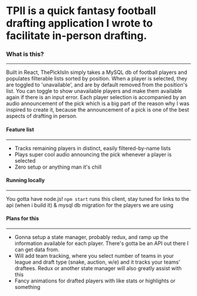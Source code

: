 # TPII is a quick fantasy football drafting application I wrote to facilitate in-person drafting.


### What is this?
----
Built in React, ThePickIsIn simply takes a MySQL db of football players and populates filterable lists sorted by position. When a player is selected, they are toggled to 'unavailable', and are by default removed from the position's list. You can toggle to show unavailable players and make them available again if there is an input error. Each player selection is accompanied by an audio announcement of the pick which is a big part of the reason why I was inspired to create it, because the announcement of a pick is one of the best aspects of drafting in person.

#### Feature list
----
* Tracks remaining players in distinct, easily filtered-by-name lists
* Plays super cool audio announcing the pick whenever a player is selected
* Zero setup or anything man it's chill

#### Running locally
----
You gotta have node.js! `npm start` runs this client, stay tuned for links to the api (when i build it) & mysql db migration for the players we are using

#### Plans for this
----
* Gonna setup a state manager, probably redux, and ramp up the information available for each player. There's gotta be an API out there I can get data from. 
* Will add team tracking, where you select number of teams in your league and draft type (snake, auction, w/e) and it tracks your teams' draftees. Redux or another state manager will also greatly assist with this
* Fancy animations for drafted players with like stats or highlights or something
